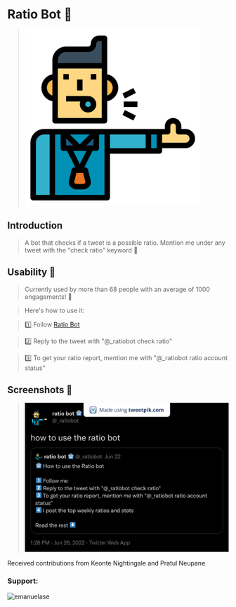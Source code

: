 # Ratio Bot 🤖

>![Profile picture](/src/assets/pics/readmepics/ref.png) 

## Introduction

> A bot that checks if a tweet is a possible ratio. Mention me under any tweet with the "check ratio" keyword 💫

## Usability 🤔

> Currently used by more than 68 people with an average of 1000 engagements! 🤯

> Here's how to use it:

> 1️⃣ Follow [Ratio Bot](https://twitter.com/_ratiobot)

> 2️⃣ Reply to the tweet with "@_ratiobot check ratio"

> 3️⃣ To get your ratio report, mention me with "@_ratiobot ratio account status"

## Screenshots 📸
>![How to use](/src/assets/pics/readmepics/1541111232513589248.png)

Received contributions from Keonte Nightingale and Pratul Neupane

<h3 align="left">Support:</h3>
<p><a href="https://www.buymeacoffee.com/emanuelase"> <img align="left" src="https://cdn.buymeacoffee.com/buttons/v2/default-yellow.png" height="50" width="210" alt="emanuelase" /></a></p><br><br>
